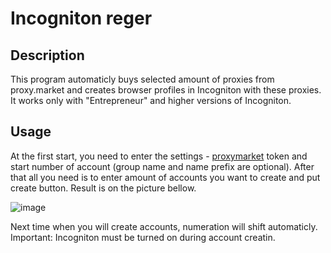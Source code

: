 # Incogniton reger

## Description
This program automaticly buys selected amount of proxies from proxy.market and creates browser profiles in Incogniton with these proxies. It works only with "Entrepreneur" and higher versions of Incogniton.

## Usage 
At the first start, you need to enter the settings - [proxymarket](https://ru.proxy.market/) token and start number of account (group name and name prefix are optional). After that all you need is to enter amount of accounts you want to create and put create button. Result is on the picture bellow. 

![image](https://github.com/aovsybo/incogniton_reger/assets/66824112/ba52cb3f-ab67-4ce4-a808-652ecdc5f349)

Next time when you will create accounts, numeration will shift automaticly.
Important: Incogniton must be turned on during account creatin.
